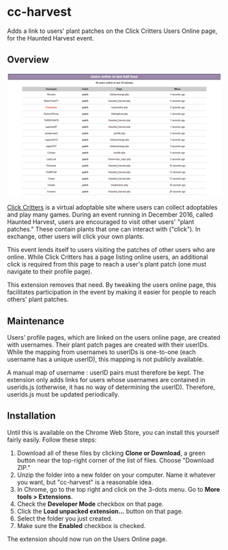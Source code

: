# cc-harvest
Adds a link to users' plant patches on the Click Critters Users Online page, for the Haunted Harvest event.

## Overview
![ClickCritters users online page](/images/online.PNG?raw=true)

[Click Critters](https://www.clickcritters.com) is a virtual adoptable site where users can collect adoptables and play many games. During an event running in December 2016, called Haunted Harvest, users are encouraged to visit other users' "plant patches." These contain plants that one can interact with ("click"). In exchange, other users will click your own plants.

This event lends itself to users visiting the patches of other users who are online. While Click Critters has a page listing online users, an additional click is required from this page to reach a user's plant patch (one must navigate to their profile page).

This extension removes that need. By tweaking the users online page, this facilitates participation in the event by making it easier for people to reach others' plant patches.

## Maintenance
Users' profile pages, which are linked on the users online page, are created with usernames. Their plant patch pages are created with their userIDs. While the mapping from usernames to userIDs is one-to-one (each username has a unique userID), this mapping is not publicly available.

A manual map of username : userID pairs must therefore be kept. The extension only adds links for users whose usernames are contained in userids.js (otherwise, it has no way of determining the userID). Therefore, userids.js must be updated periodically.

## Installation
Until this is available on the Chrome Web Store, you can install this yourself fairly easily. Follow these steps:

1. Download all of these files by clicking **Clone or Download**, a green button near the top-right corner of the list of files. Choose "Download ZIP."
2. Unzip the folder into a new folder on your computer. Name it whatever you want, but "cc-harvest" is a reasonable idea.
3. In Chrome, go to the top right and click on the 3-dots menu. Go to **More tools > Extensions**.
4. Check the **Developer Mode** checkbox on that page.
5. Click the **Load unpacked extension...** button on that page.
6. Select the folder you just created.
7. Make sure the **Enabled** checkbox is checked.

The extension should now run on the Users Online page.